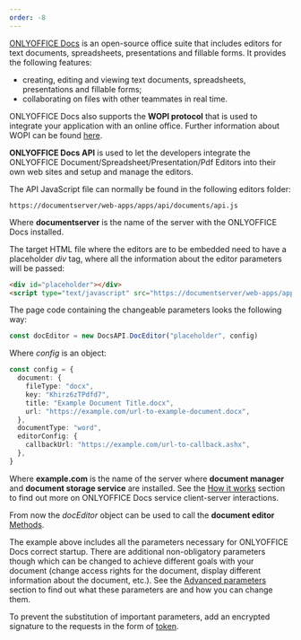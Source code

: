 ```yaml
---
order: -8
---
```


[ONLYOFFICE Docs](../Get%20ONLYOFFICE%20Docs/index.md) is an open-source office suite that includes editors for text documents, spreadsheets, presentations and fillable forms. It provides the following features:

- creating, editing and viewing text documents, spreadsheets, presentations and fillable forms;
- collaborating on files with other teammates in real time.

ONLYOFFICE Docs also supports the **WOPI protocol** that is used to integrate your application with an online office. Further information about WOPI can be found [here](../../Using%20WOPI/Overview/index.md).

**ONLYOFFICE Docs API** is used to let the developers integrate the ONLYOFFICE Document/Spreadsheet/Presentation/Pdf Editors into their own web sites and setup and manage the editors.

The API JavaScript file can normally be found in the following editors folder:

`https://documentserver/web-apps/apps/api/documents/api.js`

Where **documentserver** is the name of the server with the ONLYOFFICE Docs installed.

The target HTML file where the editors are to be embedded need to have a placeholder *div* tag, where all the information about the editor parameters will be passed:

``` html
<div id="placeholder"></div>
<script type="text/javascript" src="https://documentserver/web-apps/apps/api/documents/api.js"></script>
```

The page code containing the changeable parameters looks the following way:

``` ts
const docEditor = new DocsAPI.DocEditor("placeholder", config)
```

Where *config* is an object:

``` ts
const config = {
  document: {
    fileType: "docx",
    key: "Khirz6zTPdfd7",
    title: "Example Document Title.docx",
    url: "https://example.com/url-to-example-document.docx",
  },
  documentType: "word",
  editorConfig: {
    callbackUrl: "https://example.com/url-to-callback.ashx",
  },
}
```

Where **example.com** is the name of the server where **document manager** and **document storage service** are installed. See the [How it works](../How%20It%20Works/index.md) section to find out more on ONLYOFFICE Docs service client-server interactions.

From now the *docEditor* object can be used to call the **document editor** [Methods](../../Usage%20API/Methods/index.md).

The example above includes all the parameters necessary for ONLYOFFICE Docs correct startup. There are additional non-obligatory parameters though which can be changed to achieve different goals with your document (change access rights for the document, display different information about the document, etc.). See the [Advanced parameters](../../Usage%20API/Advanced%20parameters/index.md) section to find out what these parameters are and how you can change them.

To prevent the substitution of important parameters, add an encrypted signature to the requests in the form of [token](../../Additional%20API/Signature/index.md).
